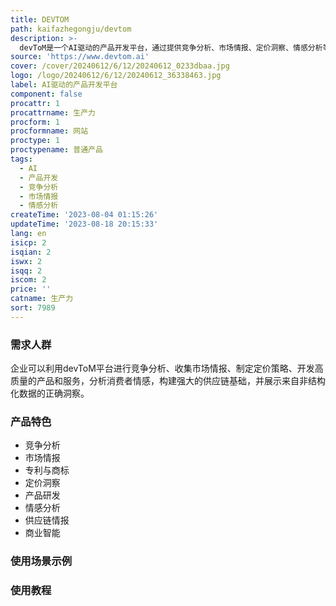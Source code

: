 ```yaml
---
title: DEVTOM
path: kaifazhegongju/devtom
description: >-
  devToM是一个AI驱动的产品开发平台，通过提供竞争分析、市场情报、定价洞察、情感分析等功能，帮助企业进行创新和产品开发。我们的目标是简化产品开发流程，帮助企业设计高质量、市场适应的产品，并保持竞争优势。
source: 'https://www.devtom.ai'
cover: /cover/20240612/6/12/20240612_0233dbaa.jpg
logo: /logo/20240612/6/12/20240612_36338463.jpg
label: AI驱动的产品开发平台
component: false
procattr: 1
procattrname: 生产力
procform: 1
procformname: 网站
proctype: 1
proctypename: 普通产品
tags:
  - AI
  - 产品开发
  - 竞争分析
  - 市场情报
  - 情感分析
createTime: '2023-08-04 01:15:26'
updateTime: '2023-08-18 20:15:33'
lang: en
isicp: 2
isqian: 2
iswx: 2
isqq: 2
iscom: 2
price: ''
catname: 生产力
sort: 7989
---
```




### 需求人群
企业可以利用devToM平台进行竞争分析、收集市场情报、制定定价策略、开发高质量的产品和服务，分析消费者情感，构建强大的供应链基础，并展示来自非结构化数据的正确洞察。

### 产品特色
- 竞争分析
- 市场情报
- 专利与商标
- 定价洞察
- 产品研发
- 情感分析
- 供应链情报
- 商业智能

### 使用场景示例


### 使用教程


  
